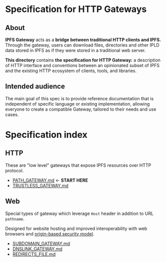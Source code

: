 # Specification for HTTP Gateways

## About

**IPFS Gateway** acts as a **bridge between traditional HTTP clients and
IPFS.** Through the gateway, users can download files, directories and other
IPLD data stored in IPFS as if they were stored in a traditional web server.

**This directory** contains **the specification for HTTP Gateway:**
a description of HTTP  interface and conventions between an opinionated subset
of IPFS and the existing HTTP ecosystem of clients, tools, and libraries.

## **Intended audience**

The main goal of this spec is to provide reference documentation that is
independent of specific language or existing implementation, allowing everyone
to create a compatible Gateway, tailored to their needs and use cases.

<!-- (TODO: create a terse summary for docs.ipfs.io)
For user-facing documentation, please see
[https://docs.ipfs.io/reference/http/gateway/](https://docs.ipfs.io/reference/http/gateway/)
-->

# Specification index

## HTTP

These are "low level" gateways that expose IPFS resources over HTTP protocol.

* [PATH_GATEWAY.md](./PATH_GATEWAY.md) ← **START HERE**
* [TRUSTLESS_GATEWAY.md](./TRUSTLESS_GATEWAY.md)

## Web

Special types of gateway which leverage `Host` header in addition to URL `pathname`.

Designed for website hosting and improved interoperability with web browsers
and [origin-based security
model](https://en.wikipedia.org/wiki/Same-origin_policy).

* [SUBDOMAIN_GATEWAY.md](./SUBDOMAIN_GATEWAY.md)
* [DNSLINK_GATEWAY.md](./DNSLINK_GATEWAY.md)
* [REDIRECTS_FILE.md](./REDIRECTS_FILE.md)
